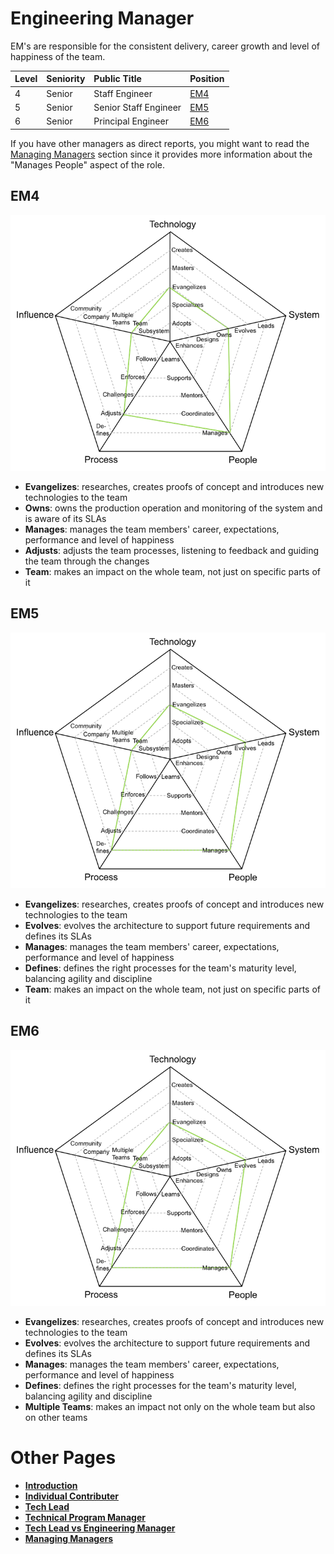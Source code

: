 # Engineering Manager

EM's are responsible for the consistent delivery, career growth and level of happiness of the team.

| Level | Seniority | Public Title | Position |
| :--- | :--- | :-- | :--- |
| 4 | Senior | Staff Engineer | [EM4](#em4) |
| 5 | Senior | Senior Staff Engineer | [EM5](#em5) |
| 6 | Senior | Principal Engineer| [EM6](#em6) |

If you have other managers as direct reports, you might want to read the [Managing Managers](emm.md) section since it provides more information about the "Manages People" aspect of the role.

## EM4

![Engineering Manager 4](/charts/em-4.png)

* **Evangelizes**: researches, creates proofs of concept and introduces new technologies to the team
* **Owns**: owns the production operation and monitoring of the system and is aware of its SLAs
* **Manages**: manages the team members' career, expectations, performance and level of happiness
* **Adjusts**: adjusts the team processes, listening to feedback and guiding the team through the changes
* **Team**: makes an impact on the whole team, not just on specific parts of it

## EM5

![Engineering Manager 5](/charts/em-5.png)

* **Evangelizes**: researches, creates proofs of concept and introduces new technologies to the team
* **Evolves**: evolves the architecture to support future requirements and defines its SLAs
* **Manages**: manages the team members' career, expectations, performance and level of happiness
* **Defines**: defines the right processes for the team's maturity level, balancing agility and discipline
* **Team**: makes an impact on the whole team, not just on specific parts of it

## EM6

![Engineering Manager 6](/charts/em-6.png)

* **Evangelizes**: researches, creates proofs of concept and introduces new technologies to the team
* **Evolves**: evolves the architecture to support future requirements and defines its SLAs
* **Manages**: manages the team members' career, expectations, performance and level of happiness
* **Defines**: defines the right processes for the team's maturity level, balancing agility and discipline
* **Multiple Teams**: makes an impact not only on the whole team but also on other teams

# Other Pages

* [**Introduction**](README.md)
* [**Individual Contributer**](ic.md)
* [**Tech Lead**](tl.md)
* [**Technical Program Manager**](tpm.md)
* [**Tech Lead vs Engineering Manager**](tl-vs-em.md)
* [**Managing Managers**](emm.md)
